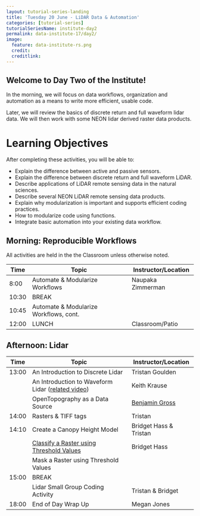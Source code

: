 ```yaml
---
layout: tutorial-series-landing
title: 'Tuesday 20 June - LiDAR Data & Automation'
categories: [tutorial-series]
tutorialSeriesName: institute-day2
permalink: data-institute-17/day2/
image:
  feature: data-institute-rs.png
  credit:
  creditlink:
---
```


## Welcome to Day Two of the Institute!

In the morning, we will focus on data workflows, organization and automation as 
a means to write more efficient, usable code.

Later, we will review the basics of discrete return and full waveform lidar data.
We will then work with some NEON lidar derived raster data products.

<div id="objectives" markdown="1">

# Learning Objectives

After completing these activities, you will be able to:

* Explain the difference between active and passive sensors.
* Explain the difference between discrete return and full waveform LiDAR.
* Describe applications of LiDAR remote sensing data in the natural sciences. 
* Describe several NEON LiDAR remote sensing data products.
* Explain why modularization is important and supports efficient coding practices.
* How to modularize code using functions.
* Integrate basic automation into your existing data workflow. 


</div>


## Morning: Reproducible Workflows

All activities are held in the the Classroom unless otherwise noted.

| Time | Topic | Instructor/Location |
|------|-------|------------|
|  8:00 | Automate & Modularize Workflows | Naupaka Zimmerman |
| 10:30 | BREAK| |
| 10:45 | Automate & Modularize Workflows, cont. | |
| 12:00 | LUNCH| Classroom/Patio |

## Afternoon: Lidar

| Time | Topic | Instructor/Location |
|------|-------|------------|
| 13:00  | An Introduction to Discrete Lidar  | Tristan Goulden |
| 		 | An Introduction to Waveform Lidar (<a href="https://youtu.be/jaARDWeyNDE" target="_blank">related video</a>) | Keith Krause |
| 		 | OpenTopography as a Data Source  | <a href="http://dornsife.usc.edu/mbg/" target="_blank">Benjamin Gross</a>|
| 14:00  | Rasters & TIFF tags | Tristan |
| 14:10	 | Create a Canopy Height Model| Bridget Hass & Tristan |
| 		 | <a href="{{ site.baseurl }}/lidar/classify-raster-thresholds-py/" target="_blank">Classify a Raster using Threshold Values</a> | Bridget Hass |
| 		 | Mask a Raster using Threshold Values | |
| 15:00  | BREAK |  |
| 		 | Lidar Small Group Coding Activity | Tristan & Bridget |
| 18:00  | End of Day Wrap Up  | Megan Jones|


